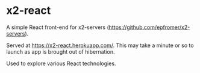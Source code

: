 # x2-react

A simple React front-end for x2-servers (<https://github.com/epfromer/x2-servers>).

Served at <https://x2-react.herokuapp.com/>.  This may take a minute or so to launch as app is brought out of hibernation.

Used to explore various React technologies.
